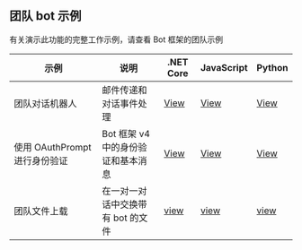 ## <a name="teams-bot-samples"></a>团队 bot 示例

有关演示此功能的完整工作示例，请查看 Bot 框架的团队示例

| 示例 | 说明 | .NET Core | JavaScript | Python |
|--------|------------- |---|---|---|
| 团队对话机器人 | 邮件传递和对话事件处理 | [View](https://github.com/microsoft/BotBuilder-Samples/tree/master/samples/csharp_dotnetcore/57.teams-conversation-bot)| [View](https://github.com/microsoft/BotBuilder-Samples/tree/master/samples/javascript_nodejs/57.teams-conversation-bot)| [View](https://github.com/microsoft/BotBuilder-Samples/tree/master/samples/python/57.teams-conversation-bot) | 
| 使用 OAuthPrompt 进行身份验证| Bot 框架 v4 中的身份验证和基本消息 | [View](https://github.com/microsoft/BotBuilder-Samples/tree/master/samples/csharp_dotnetcore/46.teams-auth)|[View](https://github.com/microsoft/BotBuilder-Samples/tree/master/samples/javascript_nodejs/46.teams-auth)| [View](https://github.com/microsoft/BotBuilder-Samples/tree/master/samples/python/46.teams-auth) | 
|团队文件上载 | 在一对一对话中交换带有 bot 的文件 | [view](https://github.com/microsoft/BotBuilder-Samples/tree/master/samples/csharp_dotnetcore/56.teams-file-upload) | [view](https://github.com/microsoft/BotBuilder-Samples/tree/master/samples/javascript_nodejs/56.teams-file-upload) | [view](https://github.com/microsoft/BotBuilder-Samples/tree/master/samples/python/56.teams-file-upload) | 
